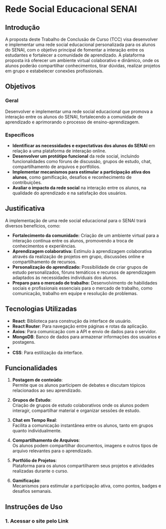 # Rede Social Educacional SENAI

## Introdução

A proposta deste Trabalho de Conclusão de Curso (TCC) visa desenvolver e implementar uma rede social educacional personalizada para os alunos do SENAI, com o objetivo principal de fomentar a interação entre os estudantes e fortalecer a comunidade de aprendizado. A plataforma proposta irá oferecer um ambiente virtual colaborativo e dinâmico, onde os alunos poderão compartilhar conhecimentos, tirar dúvidas, realizar projetos em grupo e estabelecer conexões profissionais.

## Objetivos

### Geral
Desenvolver e implementar uma rede social educacional que promova a interação entre os alunos do SENAI, fortalecendo a comunidade de aprendizado e aprimorando o processo de ensino-aprendizagem.

### Específicos
- **Identificar as necessidades e expectativas dos alunos do SENAI** em relação a uma plataforma de interação online.
- **Desenvolver um protótipo funcional** da rede social, incluindo funcionalidades como fóruns de discussão, grupos de estudo, chat, compartilhamento de arquivos e portfólios.
- **Implementar mecanismos para estimular a participação ativa dos alunos**, como gamificação, desafios e reconhecimento de contribuições.
- **Avaliar o impacto da rede social** na interação entre os alunos, na qualidade do aprendizado e na satisfação dos usuários.

## Justificativa

A implementação de uma rede social educacional para o SENAI trará diversos benefícios, como:

- **Fortalecimento da comunidade:** Criação de um ambiente virtual para a interação contínua entre os alunos, promovendo a troca de conhecimentos e experiências.
- **Aprendizagem colaborativa:** Estímulo à aprendizagem colaborativa através da realização de projetos em grupo, discussões online e compartilhamento de recursos.
- **Personalização do aprendizado:** Possibilidade de criar grupos de estudo personalizados, fóruns temáticos e recursos de aprendizagem adaptados às necessidades individuais dos alunos.
- **Preparo para o mercado de trabalho:** Desenvolvimento de habilidades sociais e profissionais essenciais para o mercado de trabalho, como comunicação, trabalho em equipe e resolução de problemas.

## Tecnologias Utilizadas

- **React**: Biblioteca para construção da interface de usuário.
- **React Router**: Para navegação entre páginas e rotas da aplicação.
- **Axios**: Para comunicação com a API e envio de dados para o servidor.
- **MongoDB**: Banco de dados para armazenar informações dos usuários e postagens.
- 
- **CSS**: Para estilização da interface.

## Funcionalidades

1. **Postagem de conteúdo**:  
   Permite que os alunos participem de debates e discutam tópicos relacionados ao seu aprendizado.

2. **Grupos de Estudo**:  
   Criação de grupos de estudo colaborativos onde os alunos podem interagir, compartilhar material e organizar sessões de estudo.

3. **Chat em Tempo Real**:  
   Facilita a comunicação instantânea entre os alunos, tanto em grupos quanto individualmente.

4. **Compartilhamento de Arquivos**:  
   Os alunos podem compartilhar documentos, imagens e outros tipos de arquivo relevantes para o aprendizado.

5. **Portfólio de Projetos**:  
   Plataforma para os alunos compartilharem seus projetos e atividades realizadas durante o curso.

6. **Gamificação**:  
   Mecanismos para estimular a participação ativa, como pontos, badges e desafios semanais.

## Instruções de Uso

### 1. Acessar o site pelo Link

